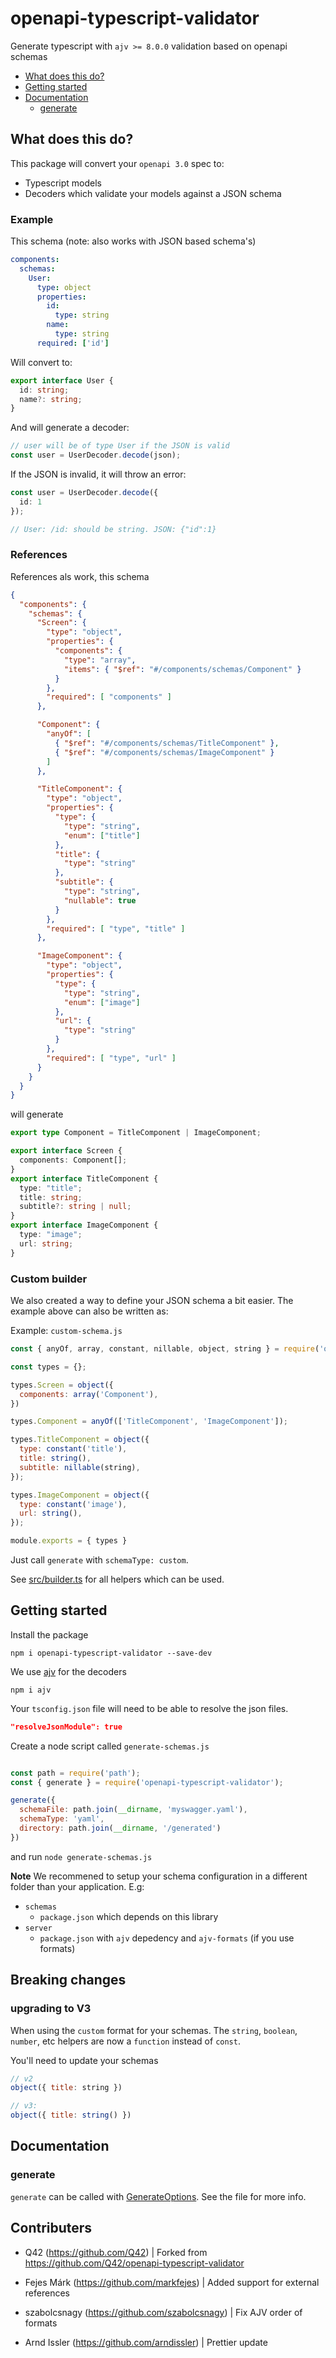 # openapi-typescript-validator
Generate typescript with `ajv >= 8.0.0` validation based on openapi schemas

- [What does this do?](#what-does-this-do)
- [Getting started](#getting-started)
- [Documentation](#documentation)
  - [generate](#generate)

## What does this do?

This package will convert your `openapi 3.0` spec to:
- Typescript models
- Decoders which validate your models against a JSON schema

### Example
This schema (note: also works with JSON based schema's)
```yaml
components:
  schemas:
    User:
      type: object
      properties:
        id:
          type: string
        name:
          type: string
      required: ['id']
```

Will convert to:

```typescript
export interface User {
  id: string;
  name?: string;
}
```

And will generate a decoder:

```typescript
// user will be of type User if the JSON is valid
const user = UserDecoder.decode(json);
```

If the JSON is invalid, it will throw an error:

```typescript
const user = UserDecoder.decode({
  id: 1
});

// User: /id: should be string. JSON: {"id":1}
```

### References
References als work, this schema

```json
{
  "components": {
    "schemas": {
      "Screen": {
        "type": "object",
        "properties": {
          "components": {
            "type": "array",
            "items": { "$ref": "#/components/schemas/Component" }
          }
        },
        "required": [ "components" ]
      },

      "Component": {
        "anyOf": [
          { "$ref": "#/components/schemas/TitleComponent" },
          { "$ref": "#/components/schemas/ImageComponent" }
        ]
      },

      "TitleComponent": {
        "type": "object",
        "properties": {
          "type": {
            "type": "string",
            "enum": ["title"]
          },
          "title": {
            "type": "string"
          },
          "subtitle": {
            "type": "string",
            "nullable": true
          }
        },
        "required": [ "type", "title" ]
      },

      "ImageComponent": {
        "type": "object",
        "properties": {
          "type": {
            "type": "string",
            "enum": ["image"]
          },
          "url": {
            "type": "string"
          }
        },
        "required": [ "type", "url" ]
      }
    }
  }
}
```

will generate

```typescript
export type Component = TitleComponent | ImageComponent;

export interface Screen {
  components: Component[];
}
export interface TitleComponent {
  type: "title";
  title: string;
  subtitle?: string | null;
}
export interface ImageComponent {
  type: "image";
  url: string;
}
```

### Custom builder

We also created a way to define your JSON schema a bit easier. The example above can also be written as:

Example: `custom-schema.js`
```javascript
const { anyOf, array, constant, nillable, object, string } = require('openapi-typescript-validator');

const types = {};

types.Screen = object({
  components: array('Component'),
})

types.Component = anyOf(['TitleComponent', 'ImageComponent']);

types.TitleComponent = object({
  type: constant('title'),
  title: string(),
  subtitle: nillable(string),
});

types.ImageComponent = object({
  type: constant('image'),
  url: string(),
});

module.exports = { types }
```

Just call `generate` with `schemaType: custom`.

See [src/builder.ts](src/builder.ts) for all helpers which can be used.

## Getting started

Install the package
```
npm i openapi-typescript-validator --save-dev
```

We use [ajv](https://github.com/ajv-validator/ajv) for the decoders
```
npm i ajv
```

Your `tsconfig.json` file will need to be able to resolve the json files.
```json
"resolveJsonModule": true
```

Create a node script called `generate-schemas.js`
```javascript

const path = require('path');
const { generate } = require('openapi-typescript-validator');

generate({
  schemaFile: path.join(__dirname, 'myswagger.yaml'),
  schemaType: 'yaml',
  directory: path.join(__dirname, '/generated')
})

```

and run `node generate-schemas.js`

**Note**
We recommened to setup your schema configuration in a different folder than your application. E.g:

- `schemas`
  - `package.json` which depends on this library
- `server`
  - `package.json` with `ajv` depedency and `ajv-formats` (if you use formats)

## Breaking changes

### upgrading to V3
When using the `custom` format for your schemas. The `string`, `boolean`, `number`, etc helpers are now a `function` instead of `const`.

You'll need to update your schemas
```javascript
// v2
object({ title: string })

// v3:
object({ title: string() })
```

## Documentation

### generate
`generate` can be called with [GenerateOptions](src/GenerateOptions.ts). See the file for more info.

## Contributers
- Q42 (https://github.com/Q42) | Forked from https://github.com/Q42/openapi-typescript-validator

- Fejes Márk (https://github.com/markfejes) | Added support for external references

- szabolcsnagy (https://github.com/szabolcsnagy) | Fix AJV order of formats

- Arnd Issler (https://github.com/arndissler) | Prettier update
